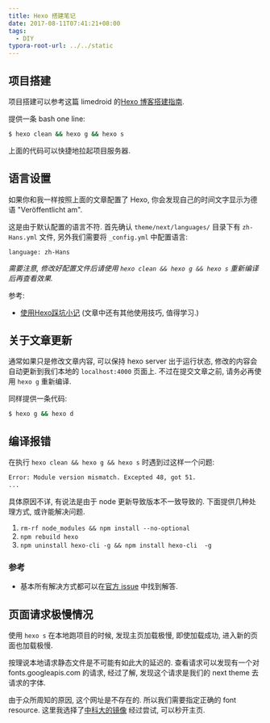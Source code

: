 ```yaml
---
title: Hexo 搭建笔记
date: 2017-08-11T07:41:21+08:00
tags:
  - DIY
typora-root-url: ../../static
---
```


## 项目搭建

项目搭建可以参考这篇 limedroid 的[Hexo 博客搭建指南](https://github.com/limedroid/HexoLearning).

提供一条 bash one line:

```bash
$ hexo clean && hexo g && hexo s
```

上面的代码可以快捷地拉起项目服务器.

## 语言设置

如果你和我一样按照上面的文章配置了 Hexo, 你会发现自己的时间文字显示为德语 "Veröffentlicht am".

这是由于默认配置的语言不符. 首先确认 `theme/next/languages/` 目录下有 `zh-Hans.yml` 文件, 另外我们需要将 `_config.yml` 中配置语言:

```
language: zh-Hans
```

_需要注意, 修改好配置文件后请使用 `hexo clean && hexo g && hexo s` 重新编译后再查看效果._

参考:

- [使用Hexo踩坑小记](http://supermaryy.com/2016/07/02/Obstacles_I_Met_When_Using_Hexo/) (文章中还有其他使用技巧, 值得学习.)

## 关于文章更新

通常如果只是修改文章内容, 可以保持 hexo server 出于运行状态, 修改的内容会自动更新到我们本地的 `localhost:4000` 页面上. 不过在提交文章之前, 请务必再使用 `hexo g` 重新编译.

同样提供一条代码:

```bash
$ hexo g && hexo d
```

## 编译报错

在执行 `hexo clean && hexo g && hexo s` 时遇到过这样一个问题:

```bash
Error: Module version mismatch. Excepted 48, got 51.
...
```

具体原因不详, 有说法是由于 node 更新导致版本不一致导致的. 下面提供几种处理方式, 或许能解决问题.

1. `rm-rf node_modules && npm install --no-optional`
2. `npm rebuild hexo`
3. `npm uninstall hexo-cli -g && npm install hexo-cli  -g`

### 参考

- 基本所有解决方式都可以在[官方 issue](https://github.com/hexojs/hexo/issues/1939) 中找到解答.

## 页面请求极慢情况

使用 `hexo s` 在本地跑项目的时候, 发现主页加载极慢, 即使加载成功, 进入新的页面也加载极慢.

按理说本地请求静态文件是不可能有如此大的延迟的. 查看请求可以发现有一个对 fonts.googleapis.com 的请求, 经过了解, 发现这个请求是我们的 next theme 去请求的字体.

由于众所周知的原因, 这个网址是不存在的. 所以我们需要指定正确的 font resource. 这里我选择了[中科大的镜像](https://lug.ustc.edu.cn/wiki/lug/services/googlefonts#使用) 经过尝试, 可以秒开主页.
